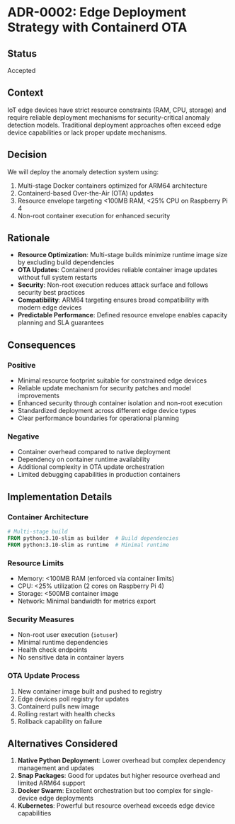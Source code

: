 # ADR-0002: Edge Deployment Strategy with Containerd OTA

## Status
Accepted

## Context
IoT edge devices have strict resource constraints (RAM, CPU, storage) and require reliable deployment mechanisms for security-critical anomaly detection models. Traditional deployment approaches often exceed edge device capabilities or lack proper update mechanisms.

## Decision
We will deploy the anomaly detection system using:
1. Multi-stage Docker containers optimized for ARM64 architecture
2. Containerd-based Over-the-Air (OTA) updates
3. Resource envelope targeting <100MB RAM, <25% CPU on Raspberry Pi 4
4. Non-root container execution for enhanced security

## Rationale
- **Resource Optimization**: Multi-stage builds minimize runtime image size by excluding build dependencies
- **OTA Updates**: Containerd provides reliable container image updates without full system restarts
- **Security**: Non-root execution reduces attack surface and follows security best practices
- **Compatibility**: ARM64 targeting ensures broad compatibility with modern edge devices
- **Predictable Performance**: Defined resource envelope enables capacity planning and SLA guarantees

## Consequences

### Positive
- Minimal resource footprint suitable for constrained edge devices
- Reliable update mechanism for security patches and model improvements
- Enhanced security through container isolation and non-root execution
- Standardized deployment across different edge device types
- Clear performance boundaries for operational planning

### Negative
- Container overhead compared to native deployment
- Dependency on container runtime availability
- Additional complexity in OTA update orchestration
- Limited debugging capabilities in production containers

## Implementation Details

### Container Architecture
```dockerfile
# Multi-stage build
FROM python:3.10-slim as builder  # Build dependencies
FROM python:3.10-slim as runtime  # Minimal runtime
```

### Resource Limits
- Memory: <100MB RAM (enforced via container limits)
- CPU: <25% utilization (2 cores on Raspberry Pi 4)
- Storage: <500MB container image
- Network: Minimal bandwidth for metrics export

### Security Measures
- Non-root user execution (`iotuser`)
- Minimal runtime dependencies
- Health check endpoints
- No sensitive data in container layers

### OTA Update Process
1. New container image built and pushed to registry
2. Edge devices poll registry for updates
3. Containerd pulls new image
4. Rolling restart with health checks
5. Rollback capability on failure

## Alternatives Considered
1. **Native Python Deployment**: Lower overhead but complex dependency management and updates
2. **Snap Packages**: Good for updates but higher resource overhead and limited ARM64 support
3. **Docker Swarm**: Excellent orchestration but too complex for single-device edge deployments
4. **Kubernetes**: Powerful but resource overhead exceeds edge device capabilities